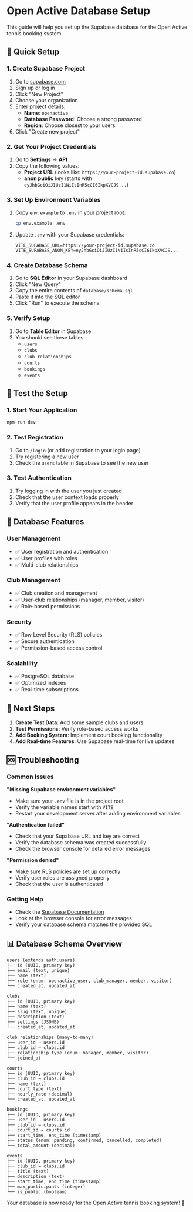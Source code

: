 # Open Active Database Setup

This guide will help you set up the Supabase database for the Open Active tennis booking system.

## 🚀 Quick Setup

### 1. Create Supabase Project

1. Go to [supabase.com](https://supabase.com)
2. Sign up or log in
3. Click "New Project"
4. Choose your organization
5. Enter project details:
   - **Name**: `openactive`
   - **Database Password**: Choose a strong password
   - **Region**: Choose closest to your users
6. Click "Create new project"

### 2. Get Your Project Credentials

1. Go to **Settings** → **API**
2. Copy the following values:
   - **Project URL** (looks like: `https://your-project-id.supabase.co`)
   - **anon public** key (starts with `eyJhbGciOiJIUzI1NiIsInR5cCI6IkpXVCJ9...`)

### 3. Set Up Environment Variables

1. Copy `env.example` to `.env` in your project root:
   ```bash
   cp env.example .env
   ```

2. Update `.env` with your Supabase credentials:
   ```env
   VITE_SUPABASE_URL=https://your-project-id.supabase.co
   VITE_SUPABASE_ANON_KEY=eyJhbGciOiJIUzI1NiIsInR5cCI6IkpXVCJ9...
   ```

### 4. Create Database Schema

1. Go to **SQL Editor** in your Supabase dashboard
2. Click "New Query"
3. Copy the entire contents of `database/schema.sql`
4. Paste it into the SQL editor
5. Click "Run" to execute the schema

### 5. Verify Setup

1. Go to **Table Editor** in Supabase
2. You should see these tables:
   - `users`
   - `clubs`
   - `club_relationships`
   - `courts`
   - `bookings`
   - `events`

## 🧪 Test the Setup

### 1. Start Your Application

```bash
npm run dev
```

### 2. Test Registration

1. Go to `/login` (or add registration to your login page)
2. Try registering a new user
3. Check the `users` table in Supabase to see the new user

### 3. Test Authentication

1. Try logging in with the user you just created
2. Check that the user context loads properly
3. Verify that the user profile appears in the header

## 🔧 Database Features

### **User Management**
- ✅ User registration and authentication
- ✅ User profiles with roles
- ✅ Multi-club relationships

### **Club Management**
- ✅ Club creation and management
- ✅ User-club relationships (manager, member, visitor)
- ✅ Role-based permissions

### **Security**
- ✅ Row Level Security (RLS) policies
- ✅ Secure authentication
- ✅ Permission-based access control

### **Scalability**
- ✅ PostgreSQL database
- ✅ Optimized indexes
- ✅ Real-time subscriptions

## 🎯 Next Steps

1. **Create Test Data**: Add some sample clubs and users
2. **Test Permissions**: Verify role-based access works
3. **Add Booking System**: Implement court booking functionality
4. **Add Real-time Features**: Use Supabase real-time for live updates

## 🆘 Troubleshooting

### Common Issues

**"Missing Supabase environment variables"**
- Make sure your `.env` file is in the project root
- Verify the variable names start with `VITE_`
- Restart your development server after adding environment variables

**"Authentication failed"**
- Check that your Supabase URL and key are correct
- Verify the database schema was created successfully
- Check the browser console for detailed error messages

**"Permission denied"**
- Make sure RLS policies are set up correctly
- Verify user roles are assigned properly
- Check that the user is authenticated

### Getting Help

- Check the [Supabase Documentation](https://supabase.com/docs)
- Look at the browser console for error messages
- Verify your database schema matches the provided SQL

## 📊 Database Schema Overview

```
users (extends auth.users)
├── id (UUID, primary key)
├── email (text, unique)
├── name (text)
├── role (enum: openactive_user, club_manager, member, visitor)
└── created_at, updated_at

clubs
├── id (UUID, primary key)
├── name (text)
├── slug (text, unique)
├── description (text)
├── settings (JSONB)
└── created_at, updated_at

club_relationships (many-to-many)
├── user_id → users.id
├── club_id → clubs.id
├── relationship_type (enum: manager, member, visitor)
└── joined_at

courts
├── id (UUID, primary key)
├── club_id → clubs.id
├── name (text)
├── court_type (text)
├── hourly_rate (decimal)
└── created_at, updated_at

bookings
├── id (UUID, primary key)
├── user_id → users.id
├── club_id → clubs.id
├── court_id → courts.id
├── start_time, end_time (timestamp)
├── status (enum: pending, confirmed, cancelled, completed)
└── total_amount (decimal)

events
├── id (UUID, primary key)
├── club_id → clubs.id
├── title (text)
├── description (text)
├── start_time, end_time (timestamp)
├── max_participants (integer)
└── is_public (boolean)
```

Your database is now ready for the Open Active tennis booking system! 🎾




